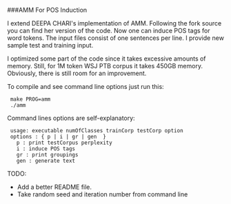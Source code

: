 ###AMM For POS Induction

I extend DEEPA CHARI's implementation of AMM. Following the fork source you can find her version
of the code. Now one can induce POS tags for word tokens. The input files consist of one sentences per line.
I provide new sample test and training input.

I optimized some part of the code since it takes excessive amounts of memory. Still,
for 1M token WSJ PTB corpus it takes 450GB memory. Obviously, there is still room for an 
improvement.

To compile and see command line options just run this:

     make PROG=amm
     ./amm

Command lines options are self-explanatory:

     usage: executable numOfClasses trainCorp testCorp option
     options : { p | i | gr | gen  }
       p : print testCorpus perplexity
       i : induce POS tags
       gr : print groupings
       gen : generate text

TODO:
- Add a better README file.
- Take random seed and iteration number from command line
